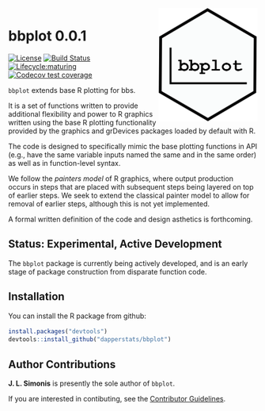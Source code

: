 <img src="man/figures/bbplot.png" width="200px" align="right">

# bbplot 0.0.1

[![License](https://img.shields.io/badge/license-MIT-blue.svg)](https://raw.githubusercontent.com/dapperstats/bbplot/master/LICENSE)
[![Build Status](https://api.travis-ci.org/dapperstats/bbplot.svg?branch=master)](https://travis-ci.org/dapperstats/bbplot)
[![Lifecycle:maturing](https://img.shields.io/badge/lifecycle-experimental-orange.svg)](https://www.tidyverse.org/lifecycle/#experimental)
[![Codecov test coverage](https://img.shields.io/codecov/c/github/dapperstats/bbplot/master.svg)](https://codecov.io/github/dapperstats/bbplot/branch/master)

`bbplot` extends base R plotting for bbs.

It is a set of functions written to provide additional flexibility and power
to R graphics written using the base R plotting functionality provided by
the graphics and grDevices packages loaded by default with R.

The code is designed to specifically mimic the base plotting functions in 
API (e.g., have the same variable inputs named the same and in the same order)
as well as in function-level syntax. 

We follow the *painters model* of R graphics, where output production occurs in 
steps that are placed with subsequent steps being layered on top of earlier 
steps. We seek to extend the classical painter model to allow for removal 
of earlier steps, although this is not yet implemented. 

A formal written definition of the code and design asthetics is forthcoming.

## Status: Experimental, Active Development

The `bbplot` package is currently being actively developed, and is an early 
stage of package construction from disparate function code.

## Installation

You can install the R package from github:

```r
install.packages("devtools")
devtools::install_github("dapperstats/bbplot")
```

## Author Contributions

**J. L. Simonis** is presently the sole author of `bbplot`. 

If you are interested in contibuting, see the [Contributor Guidelines](https://github.com/dapperstats/bbplot/blob/master/CONTRIBUTING.md).